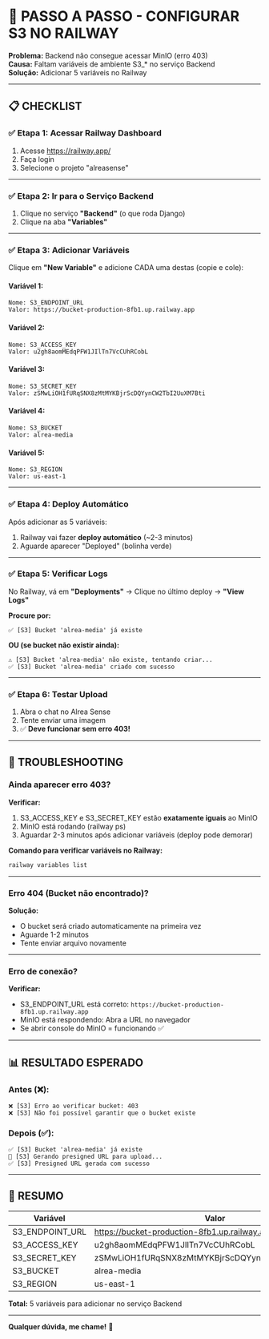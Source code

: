 # 🔧 PASSO A PASSO - CONFIGURAR S3 NO RAILWAY

**Problema:** Backend não consegue acessar MinIO (erro 403)  
**Causa:** Faltam variáveis de ambiente S3_* no serviço Backend  
**Solução:** Adicionar 5 variáveis no Railway

---

## 📋 CHECKLIST

### ✅ Etapa 1: Acessar Railway Dashboard

1. Acesse https://railway.app/
2. Faça login
3. Selecione o projeto "alreasense"

---

### ✅ Etapa 2: Ir para o Serviço Backend

1. Clique no serviço **"Backend"** (o que roda Django)
2. Clique na aba **"Variables"**

---

### ✅ Etapa 3: Adicionar Variáveis

Clique em **"New Variable"** e adicione CADA uma destas (copie e cole):

#### Variável 1:
```
Nome: S3_ENDPOINT_URL
Valor: https://bucket-production-8fb1.up.railway.app
```

#### Variável 2:
```
Nome: S3_ACCESS_KEY
Valor: u2gh8aomMEdqPFW1JIlTn7VcCUhRCobL
```

#### Variável 3:
```
Nome: S3_SECRET_KEY
Valor: zSMwLiOH1fURqSNX8zMtMYKBjrScDQYynCW2TbI2UuXM7Bti
```

#### Variável 4:
```
Nome: S3_BUCKET
Valor: alrea-media
```

#### Variável 5:
```
Nome: S3_REGION
Valor: us-east-1
```

---

### ✅ Etapa 4: Deploy Automático

Após adicionar as 5 variáveis:
1. Railway vai fazer **deploy automático** (~2-3 minutos)
2. Aguarde aparecer "Deployed" (bolinha verde)

---

### ✅ Etapa 5: Verificar Logs

No Railway, vá em **"Deployments"** → Clique no último deploy → **"View Logs"**

**Procure por:**
```
✅ [S3] Bucket 'alrea-media' já existe
```

**OU (se bucket não existir ainda):**
```
⚠️ [S3] Bucket 'alrea-media' não existe, tentando criar...
✅ [S3] Bucket 'alrea-media' criado com sucesso
```

---

### ✅ Etapa 6: Testar Upload

1. Abra o chat no Alrea Sense
2. Tente enviar uma imagem
3. ✅ **Deve funcionar sem erro 403!**

---

## 🚨 TROUBLESHOOTING

### Ainda aparecer erro 403?

**Verificar:**
1. S3_ACCESS_KEY e S3_SECRET_KEY estão **exatamente iguais** ao MinIO
2. MinIO está rodando (railway ps)
3. Aguardar 2-3 minutos após adicionar variáveis (deploy pode demorar)

**Comando para verificar variáveis no Railway:**
```bash
railway variables list
```

---

### Erro 404 (Bucket não encontrado)?

**Solução:**
- O bucket será criado automaticamente na primeira vez
- Aguarde 1-2 minutos
- Tente enviar arquivo novamente

---

### Erro de conexão?

**Verificar:**
- S3_ENDPOINT_URL está correto: `https://bucket-production-8fb1.up.railway.app`
- MinIO está respondendo: Abra a URL no navegador
- Se abrir console do MinIO = funcionando ✅

---

## 📊 RESULTADO ESPERADO

### Antes (❌):
```
❌ [S3] Erro ao verificar bucket: 403
❌ [S3] Não foi possível garantir que o bucket existe
```

### Depois (✅):
```
✅ [S3] Bucket 'alrea-media' já existe
📎 [S3] Gerando presigned URL para upload...
✅ [S3] Presigned URL gerada com sucesso
```

---

## 🎯 RESUMO

| Variável | Valor |
|----------|-------|
| S3_ENDPOINT_URL | https://bucket-production-8fb1.up.railway.app |
| S3_ACCESS_KEY | u2gh8aomMEdqPFW1JIlTn7VcCUhRCobL |
| S3_SECRET_KEY | zSMwLiOH1fURqSNX8zMtMYKBjrScDQYynCW2TbI2UuXM7Bti |
| S3_BUCKET | alrea-media |
| S3_REGION | us-east-1 |

**Total:** 5 variáveis para adicionar no serviço Backend

---

**Qualquer dúvida, me chame!** 🚀

